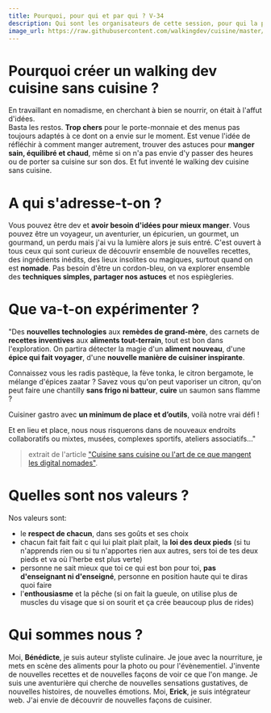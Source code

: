 ```yaml
---
title: Pourquoi, pour qui et par qui ? V-34
description: Qui sont les organisateurs de cette session, pour qui la préparent-ils et quelle est leur vision
image_url: https://raw.githubusercontent.com/walkingdev/cuisine/master/media/sang.jpg
---
```




# Pourquoi créer un walking dev cuisine sans cuisine ?

En travaillant en nomadisme, en cherchant à bien se nourrir, on était à l'affut d'idées.  
Basta les restos. **Trop chers** pour le porte-monnaie et des menus pas toujours adaptés à ce dont on a envie sur le moment.
Est venue l'idée de réfléchir à comment manger autrement, trouver des astuces pour **manger sain, équilibré et chaud**, même si on n'a pas envie d'y passer des heures ou de porter sa cuisine sur son dos.
Et fut inventé le walking dev cuisine sans cuisine.


# A qui s'adresse-t-on ?

Vous pouvez être dev et **avoir besoin d'idées pour mieux manger**. Vous pouvez être un voyageur, un aventurier, un épicurien, un gourmet, un gourmand, un perdu mais j'ai vu la lumière alors je suis entré.
C'est ouvert à tous ceux qui sont curieux de découvrir ensemble de nouvelles recettes, des ingrédients inédits, des lieux insolites ou magiques, surtout quand on est **nomade**.
Pas besoin d'être un cordon-bleu, on va explorer ensemble des **techniques simples, partager nos astuces** et nos espiègleries.

# Que va-t-on expérimenter ?

"Des **nouvelles technologies** aux **remèdes de grand-mère**, des carnets de **recettes inventives** aux **aliments tout-terrain**, tout est bon dans l'exploration. 
On partira détecter la magie d'un **aliment nouveau**, d'une **épice qui fait voyager**, d'une **nouvelle manière de cuisiner inspirante**.

Connaissez vous les radis pastèque, la fève tonka, le citron bergamote, le mélange d'épices zaatar ?
Savez vous qu'on peut vaporiser un citron, qu'on peut faire une chantilly **sans frigo ni batteur**, **cuire** un saumon sans flamme ?

Cuisiner gastro avec **un minimum de place et d’outils**, voilà notre vrai défi ! 

Et en lieu et place, nous nous risquerons dans de nouveaux endroits collaboratifs ou mixtes, musées, complexes sportifs, ateliers associatifs..."

> extrait de l'article ["Cuisine sans cuisine ou l'art de ce que mangent les digital nomades"](http://walkingdev.fr/#walkingdev/cuisine/blob/master/article-cuisine-sans-cuisine.md).


# Quelles sont nos valeurs ?

Nos valeurs sont: 
* le **respect de chacun**, dans ses goûts et ses choix
* chacun fait fait fait c qui lui plait plait plait, la **loi des deux pieds** (si tu n'apprends rien ou si tu n'apportes rien aux autres, sers toi de tes deux pieds et va où l'herbe est plus verte)
* personne ne sait mieux que toi ce qui est bon pour toi, **pas d'enseignant ni d'enseigné**, personne en position haute qui te diras quoi faire
* l'**enthousiasme** et la pêche (si on fait la gueule, on utilise plus de muscles du visage que si on sourit et ça crée beaucoup plus de rides)

# Qui sommes nous ?

Moi, **Bénédicte**, je suis auteur styliste culinaire. Je joue avec la nourriture, je mets en scène des aliments pour la photo ou pour l'évènementiel. J'invente de nouvelles recettes et de nouvelles façons de voir ce que l'on mange. Je suis une aventurière qui cherche de nouvelles sensations gustatives, de nouvelles histoires, de nouvelles émotions.
Moi, **Erick**, je suis intégrateur web. J'ai envie de découvrir de nouvelles façons de cuisiner.




